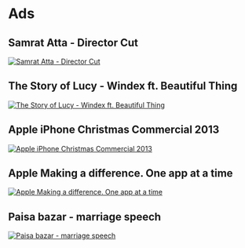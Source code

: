 # Ads

## Samrat Atta - Director Cut

[![Samrat Atta - Director Cut](http://img.youtube.com/vi/TqI9UgG2WsY/0.jpg)](http://www.youtube.com/watch?v=TqI9UgG2WsY)

## The Story of Lucy - Windex ft. Beautiful Thing

[![The Story of Lucy - Windex ft. Beautiful Thing](http://img.youtube.com/vi/k7rqVanT1pM/0.jpg)](http://www.youtube.com/watch?v=k7rqVanT1pM)

## Apple iPhone Christmas Commercial 2013

[![Apple iPhone Christmas Commercial 2013](http://img.youtube.com/vi/v76f6KPSJ2w/0.jpg)](http://www.youtube.com/watch?v=v76f6KPSJ2w)

## Apple Making a difference. One app at a time

[![Apple Making a difference. One app at a time](http://img.youtube.com/vi/R26dxjlwDqs/0.jpg)](http://www.youtube.com/watch?v=R26dxjlwDqs)


## Paisa bazar - marriage speech

[![Paisa bazar - marriage speech](http://img.youtube.com/vi/X7Acl0abNn0/0.jpg)](https://www.youtube.com/watch?v=X7Acl0abNn0)